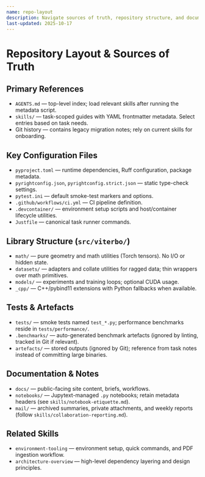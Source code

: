 ```yaml
---
name: repo-layout
description: Navigate sources of truth, repository structure, and documentation locations for the project.
last-updated: 2025-10-17
---
```


# Repository Layout & Sources of Truth

## Primary References

- `AGENTS.md` — top-level index; load relevant skills after running the metadata script.
- `skills/` — task-scoped guides with YAML frontmatter metadata. Select entries based on task needs.
- Git history — contains legacy migration notes; rely on current skills for onboarding.

## Key Configuration Files

- `pyproject.toml` — runtime dependencies, Ruff configuration, package metadata.
- `pyrightconfig.json`, `pyrightconfig.strict.json` — static type-check settings.
- `pytest.ini` — default smoke-test markers and options.
- `.github/workflows/ci.yml` — CI pipeline definition.
- `.devcontainer/` — environment setup scripts and host/container lifecycle utilities.
- `Justfile` — canonical task runner commands.

## Library Structure (`src/viterbo/`)

- `math/` — pure geometry and math utilities (Torch tensors). No I/O or hidden state.
- `datasets/` — adapters and collate utilities for ragged data; thin wrappers over math primitives.
- `models/` — experiments and training loops; optional CUDA usage.
- `_cpp/` — C++/pybind11 extensions with Python fallbacks when available.

## Tests & Artefacts

- `tests/` — smoke tests named `test_*.py`; performance benchmarks reside in `tests/performance/`.
- `.benchmarks/` — auto-generated benchmark artefacts (ignored by linting, tracked in Git if relevant).
- `artefacts/` — stored outputs (ignored by Git); reference from task notes instead of committing large binaries.

## Documentation & Notes

- `docs/` — public-facing site content, briefs, workflows.
- `notebooks/` — Jupytext-managed `.py` notebooks; retain metadata headers (see `skills/notebook-etiquette.md`).
- `mail/` — archived summaries, private attachments, and weekly reports (follow `skills/collaboration-reporting.md`).

## Related Skills

- `environment-tooling` — environment setup, quick commands, and PDF ingestion workflow.
- `architecture-overview` — high-level dependency layering and design principles.

